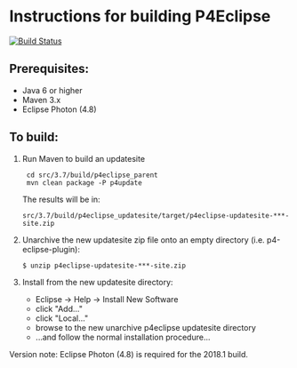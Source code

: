 # Instructions for building P4Eclipse
[![Build Status](https://travis-ci.org/eclipseguru/p4eclipse.svg?branch=master)](https://travis-ci.org/eclipseguru/p4eclipse)

## Prerequisites:

* Java 6 or higher
* Maven 3.x
* Eclipse Photon (4.8)

To build:
---------

 1. Run Maven to build an updatesite

         cd src/3.7/build/p4eclipse_parent
         mvn clean package -P p4update

     The results will be in:

        src/3.7/build/p4eclipse_updatesite/target/p4eclipse-updatesite-***-site.zip

 3. Unarchive the new updatesite zip file onto an empty directory (i.e. p4-eclipse-plugin):

        $ unzip p4eclipse-updatesite-***-site.zip

 4. Install from the new updatesite directory:

    * Eclipse -> Help -> Install New Software
    * click "Add..."
    * click "Local..."
    * browse to the new unarchive p4eclipse updatesite directory
    * ...and follow the normal installation procedure...

Version note: Eclipse Photon (4.8) is required for the 2018.1 build.
